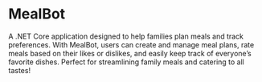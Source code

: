 # MealBot
A .NET Core application designed to help families plan meals and track preferences. With MealBot, users can create and manage meal plans, rate meals based on their likes or dislikes, and easily keep track of everyone’s favorite dishes. Perfect for streamlining family meals and catering to all tastes!
